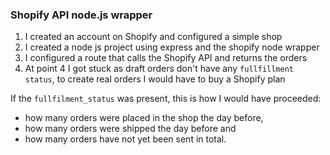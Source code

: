 ### Shopify API node.js wrapper

1. I created an account on Shopify and configured a simple shop
2. I created a node js project using express and the shopify node wrapper
3. I configured a route that calls the Shopify API and returns the orders
4. At point 4 I got stuck as draft orders don't have any `fullfillment status`, to create real orders I would have to buy a Shopify plan

If the `fullfilment_status` was present, this is how I would have proceeded:

- how many orders were placed in the shop the day before,
- how many orders were shipped the day before and
- how many orders have not yet been sent in total.
